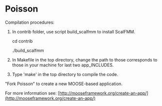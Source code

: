 Poisson
=====

Compilation procedures:

1. In contrib folder, use script build_scalfmm to install ScalFMM.

   cd contrib

   ./build_scalfmm

2. In Makefile in the top directory, change the path to those corresponds to those in your machine for last two app_INCLUDES.

3. Type 'make' in the top directory to compile the code.

   
"Fork Poisson" to create a new MOOSE-based application.

For more information see: [http://mooseframework.org/create-an-app/](http://mooseframework.org/create-an-app/)

